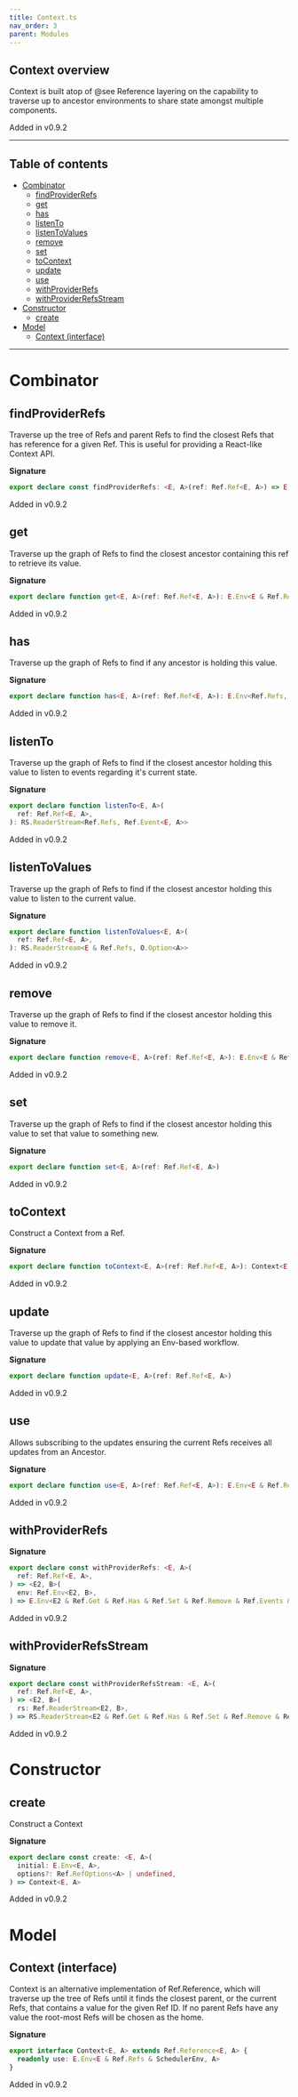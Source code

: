 ```yaml
---
title: Context.ts
nav_order: 3
parent: Modules
---
```


## Context overview

Context is built atop of @see Reference layering on the capability to traverse up to ancestor
environments to share state amongst multiple components.

Added in v0.9.2

---

<h2 class="text-delta">Table of contents</h2>

- [Combinator](#combinator)
  - [findProviderRefs](#findproviderrefs)
  - [get](#get)
  - [has](#has)
  - [listenTo](#listento)
  - [listenToValues](#listentovalues)
  - [remove](#remove)
  - [set](#set)
  - [toContext](#tocontext)
  - [update](#update)
  - [use](#use)
  - [withProviderRefs](#withproviderrefs)
  - [withProviderRefsStream](#withproviderrefsstream)
- [Constructor](#constructor)
  - [create](#create)
- [Model](#model)
  - [Context (interface)](#context-interface)

---

# Combinator

## findProviderRefs

Traverse up the tree of Refs and parent Refs to find the closest Refs that has reference for a given
Ref. This is useful for providing a React-like Context API.

**Signature**

```ts
export declare const findProviderRefs: <E, A>(ref: Ref.Ref<E, A>) => E.Env<Ref.Refs, Ref.Refs>
```

Added in v0.9.2

## get

Traverse up the graph of Refs to find the closest ancestor containing this ref to retrieve its
value.

**Signature**

```ts
export declare function get<E, A>(ref: Ref.Ref<E, A>): E.Env<E & Ref.Refs, A>
```

Added in v0.9.2

## has

Traverse up the graph of Refs to find if any ancestor is holding this value.

**Signature**

```ts
export declare function has<E, A>(ref: Ref.Ref<E, A>): E.Env<Ref.Refs, boolean>
```

Added in v0.9.2

## listenTo

Traverse up the graph of Refs to find if the closest ancestor holding this value to listen to events
regarding it's current state.

**Signature**

```ts
export declare function listenTo<E, A>(
  ref: Ref.Ref<E, A>,
): RS.ReaderStream<Ref.Refs, Ref.Event<E, A>>
```

Added in v0.9.2

## listenToValues

Traverse up the graph of Refs to find if the closest ancestor holding this value to listen to the
current value.

**Signature**

```ts
export declare function listenToValues<E, A>(
  ref: Ref.Ref<E, A>,
): RS.ReaderStream<E & Ref.Refs, O.Option<A>>
```

Added in v0.9.2

## remove

Traverse up the graph of Refs to find if the closest ancestor holding this value to remove it.

**Signature**

```ts
export declare function remove<E, A>(ref: Ref.Ref<E, A>): E.Env<E & Ref.Refs, O.Option<A>>
```

Added in v0.9.2

## set

Traverse up the graph of Refs to find if the closest ancestor holding this value to set that value
to something new.

**Signature**

```ts
export declare function set<E, A>(ref: Ref.Ref<E, A>)
```

Added in v0.9.2

## toContext

Construct a Context from a Ref.

**Signature**

```ts
export declare function toContext<E, A>(ref: Ref.Ref<E, A>): Context<E, A>
```

Added in v0.9.2

## update

Traverse up the graph of Refs to find if the closest ancestor holding this value to update that
value by applying an Env-based workflow.

**Signature**

```ts
export declare function update<E, A>(ref: Ref.Ref<E, A>)
```

Added in v0.9.2

## use

Allows subscribing to the updates ensuring the current Refs receives all updates from an Ancestor.

**Signature**

```ts
export declare function use<E, A>(ref: Ref.Ref<E, A>): E.Env<E & Ref.Refs & SchedulerEnv, A>
```

Added in v0.9.2

## withProviderRefs

**Signature**

```ts
export declare const withProviderRefs: <E, A>(
  ref: Ref.Ref<E, A>,
) => <E2, B>(
  env: Ref.Env<E2, B>,
) => E.Env<E2 & Ref.Get & Ref.Has & Ref.Set & Ref.Remove & Ref.Events & Ref.ParentRefs, B>
```

Added in v0.9.2

## withProviderRefsStream

**Signature**

```ts
export declare const withProviderRefsStream: <E, A>(
  ref: Ref.Ref<E, A>,
) => <E2, B>(
  rs: Ref.ReaderStream<E2, B>,
) => RS.ReaderStream<E2 & Ref.Get & Ref.Has & Ref.Set & Ref.Remove & Ref.Events & Ref.ParentRefs, B>
```

Added in v0.9.2

# Constructor

## create

Construct a Context

**Signature**

```ts
export declare const create: <E, A>(
  initial: E.Env<E, A>,
  options?: Ref.RefOptions<A> | undefined,
) => Context<E, A>
```

Added in v0.9.2

# Model

## Context (interface)

Context is an alternative implementation of Ref.Reference, which will traverse up the tree of Refs
until it finds the closest parent, or the current Refs, that contains a value for the given Ref ID.
If no parent Refs have any value the root-most Refs will be chosen as the home.

**Signature**

```ts
export interface Context<E, A> extends Ref.Reference<E, A> {
  readonly use: E.Env<E & Ref.Refs & SchedulerEnv, A>
}
```

Added in v0.9.2
